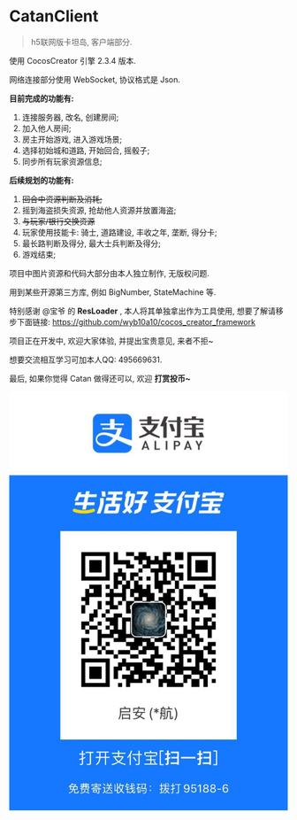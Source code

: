 # CatanClient
>h5联网版卡坦岛, 客户端部分.

使用 CocosCreator 引擎 2.3.4 版本.

网络连接部分使用 WebSocket, 协议格式是 Json.

**目前完成的功能有:**
1. 连接服务器, 改名, 创建房间;
2. 加入他人房间;
3. 房主开始游戏, 进入游戏场景;
4. 选择初始城和道路, 开始回合, 摇骰子;
5. 同步所有玩家资源信息;

**后续规划的功能有:**
1. ~~回合中资源判断及消耗;~~
2. 摇到海盗损失资源, 抢劫他人资源并放置海盗;
3. ~~与玩家/银行交换资源~~
4. 玩家使用技能卡: 骑士, 道路建设, 丰收之年, 垄断, 得分卡;
5. 最长路判断及得分, 最大士兵判断及得分;
6. 游戏结束;

项目中图片资源和代码大部分由本人独立制作, 无版权问题.

用到某些开源第三方库, 例如 BigNumber, StateMachine 等.

特别感谢 @宝爷 的 **ResLoader** , 本人将其单独拿出作为工具使用, 想要了解请移步下面链接:
https://github.com/wyb10a10/cocos_creator_framework

项目正在开发中, 欢迎大家体验, 并提出宝贵意见, 来者不拒~

想要交流相互学习可加本人QQ: 495669631.

最后, 如果你觉得 Catan 做得还可以, 欢迎 **打赏投币~**

![avatar](./alipay.jpg)